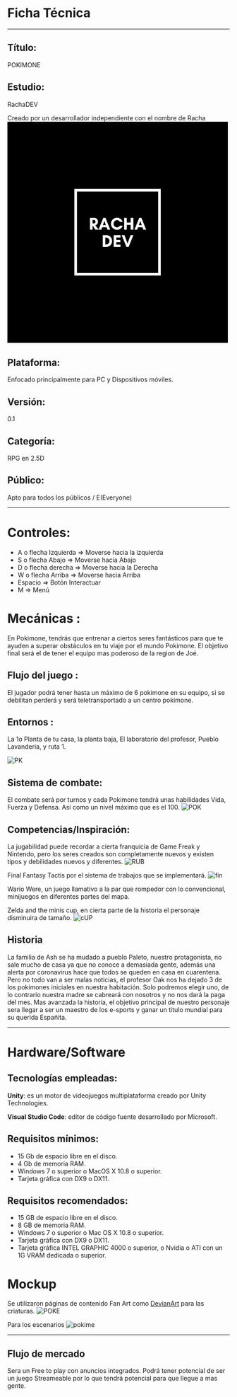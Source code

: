 # Ficha Técnica
***

##  Título: 
POKIMONE

## Estudio: 
RachaDEV

Creado por un desarrollador independiente con el nombre de Racha 
![Logo](https://github.com/9RACHA/GDD/blob/master/RACHA%20Dev.png?raw=true)

## Plataforma: 
Enfocado principalmente para PC y Dispositivos móviles.

## Versión: 
0.1

## Categoría: 
RPG en 2.5D

## Público: 
Apto para todos los públicos / E(Everyone)

***

#  Controles:

* A o flecha Izquierda => Moverse hacia la izquierda
* S o flecha Abajo => Moverse hacia Abajo
* D o flecha derecha => Moverse hacia la Derecha 
* W o flecha Arriba => Moverse hacia Arriba
* Espacio => Botón Interactuar
* M => Menú 

# Mecánicas :
En Pokimone, tendrás que entrenar a ciertos seres fantásticos para que te ayuden a superar obstáculos en tu viaje por el mundo Pokimone.
El objetivo final será el de tener el equipo mas poderoso de la region de Joé.

## Flujo del juego :
El jugador podrá tener hasta un máximo de 6 pokimone en su equipo, si se
debilitan perderá y será teletransportado a un centro pokimone.

## Entornos :
La 1o Planta de tu casa, la planta baja, El
laboratorio del profesor, Pueblo Lavanderia, y ruta 1.

![PK](https://s3.eu-west-3.amazonaws.com/dexertoes-assets-production-7d0f29e6/uploads/2020/05/19181933/pokemon-rubi-y-zafiro.png)

## Sistema de combate: 
El combate será por turnos y cada Pokimone tendrá unas habilidades Vida, Fuerza y Defensa. Así como un nivel máximo que es el 100.
![POK](https://pm1.narvii.com/6172/c5297f4f41e5f426e758a74d87a81ed234c9c8ae_hq.jpg)
 

## Competencias/Inspiración:
La jugabilidad puede recordar a cierta franquicia de Game Freak y Nintendo, pero los seres creados son completamente nuevos y existen tipos y debilidades nuevos y diferentes.
![RUB](https://static.wikia.nocookie.net/espokemon/images/0/03/Car%C3%A1tula_de_Rub%C3%AD.png/revision/latest?cb=20110508145005)

Final Fantasy Tactis por el sistema de trabajos que se implementará. 
![fin](https://i.ebayimg.com/images/g/k4QAAOSwIIthiouP/s-l600.jpg)

Wario Were, un juego llamativo a la par que rompedor con lo convencional, minijuegos en diferentes partes del mapa. 

Zelda and the minis cup, en cierta parte de la historia el personaje disminuira de tamaño.
![cUP](https://i.blogs.es/d70aad/minish01/450_1000.jpeg)

## Historia
La familia de Ash se ha mudado a pueblo Paleto, nuestro protagonista, no
sale mucho de casa ya que no conoce a demasiada gente, además
una alerta por coronavirus hace que todos se queden en casa en cuarentena.
Pero no todo van a ser malas noticias, el profesor Oak nos ha dejado 3 de los
pokimones iniciales en nuestra habitación. Solo podremos elegir uno, de lo
contrario nuestra madre se cabreará con nosotros y no nos dará la paga del
mes.
Mas avanzada la historia, el objetivo principal de nuestro personaje sera
llegar a ser un maestro de los e-sports y ganar un titulo mundial para su
querida Españita.

***

# Hardware/Software

## Tecnologías empleadas:
**Unity**: es un motor de videojuegos multiplataforma creado por Unity Technologies.

**Visual Studio Code**: editor de código fuente desarrollado por Microsoft.

## Requisitos **mínimos**:
- 15 Gb de espacio libre en el disco.
- 4 Gb de memoria RAM.
- Windows 7 o superior o MacOS X 10.8 o superior.
- Tarjeta gráfica con DX9 o DX11.

## Requisitos **recomendados**:
- 15 GB de espacio libre en el disco.
- 8 GB de memoria RAM.
- Windows 7 o superior o Mac OS X 10.8 o superior.
- Tarjeta gráfica con DX9 o DX11.
- Tarjeta gráfica INTEL GRAPHIC 4000 o superior, o Nvidia o ATI con un 1G VRAM dedicada o superior.

# Mockup
Se utilizaron páginas de contenido Fan Art como [DevianArt](https://www.deviantart.com/) para las criaturas.
![POKE](https://images-wixmp-ed30a86b8c4ca887773594c2.wixmp.com/f/bf66e89e-6829-459f-aebe-3a7aa9738415/d5u7pm7-4ef7b6a6-bda4-4abb-a473-e88bfa6493fa.png?token=eyJ0eXAiOiJKV1QiLCJhbGciOiJIUzI1NiJ9.eyJzdWIiOiJ1cm46YXBwOjdlMGQxODg5ODIyNjQzNzNhNWYwZDQxNWVhMGQyNmUwIiwiaXNzIjoidXJuOmFwcDo3ZTBkMTg4OTgyMjY0MzczYTVmMGQ0MTVlYTBkMjZlMCIsIm9iaiI6W1t7InBhdGgiOiJcL2ZcL2JmNjZlODllLTY4MjktNDU5Zi1hZWJlLTNhN2FhOTczODQxNVwvZDV1N3BtNy00ZWY3YjZhNi1iZGE0LTRhYmItYTQ3My1lODhiZmE2NDkzZmEucG5nIn1dXSwiYXVkIjpbInVybjpzZXJ2aWNlOmZpbGUuZG93bmxvYWQiXX0.L3ohVunEtZ8CdXXM7EOQjhhLkCbhdmJaX_s_hEjjy2Q)

Para los escenarios ![pokime](https://assetstorev1-prd-cdn.unity3d.com/key-image/dcbc8b76-6720-4fe2-91fd-0b418cedfa3e.webp)

***

## Flujo de mercado
Sera un Free to play con anuncios integrados. Podrá tener potencial de ser un juego Streameable por lo que tendrá potencial para que llegue a mas gente.
